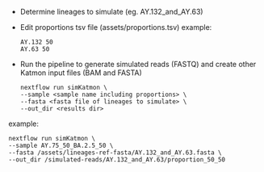 - Determine lineages to simulate (eg. AY.132_and_AY.63)
- Edit proportions tsv file (assets/proportions.tsv)
  example:
  ```
  AY.132 50
  AY.63 50
  ```
- Run the pipeline to generate simulated reads (FASTQ) and create other Katmon input files (BAM and FASTA)

  ```
  nextflow run simKatmon \
  --sample <sample name including proportions> \
  --fasta <fasta file of lineages to simulate> \
  --out_dir <results dir>
  ```

example:

  ```
  nextflow run simKatmon \
  --sample AY.75_50_BA.2.5_50 \
  --fasta /assets/lineages-ref-fasta/AY.132_and_AY.63.fasta \
  --out_dir /simulated-reads/AY.132_and_AY.63/proportion_50_50
  ```
